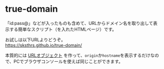 # true-domain

「id:pass@」などが入ったものも含めて、URLからドメイン名を取り出して表示する簡単なスクリプト（を入れたHTMLページ）です。

お試しは以下URLよりどうぞ。  
https://sksthrs.github.io/true-domain/

本質的には [URLオブジェクト](https://developer.mozilla.org/ja-JP/docs/Web/API/URL) を作って、`origin`か`hostname`を表示するだけなので、PCでブラウザコンソールを使えば同じことができます。
